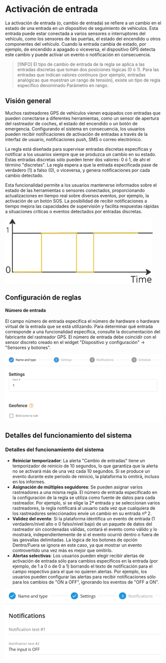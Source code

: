 # Activación de entrada

La activación de entrada (o, cambio de entrada) se refiere a un cambio en el estado de una entrada en un dispositivo de seguimiento de vehículos. Esta entrada puede estar conectada a varios sensores o interruptores del vehículo, como los sensores de las puertas, el estado del encendido u otros componentes del vehículo. Cuando la entrada cambia de estado, por ejemplo, de encendido a apagado o viceversa, el dispositivo GPS detecta este cambio y puede activar un evento o notificación en consecuencia.

> \[!INFO] El tipo de cambio de entrada de la regla se aplica a las entradas discretas que toman dos posiciones lógicas (0 ó 1). Para las entradas que indican valores continuos (por ejemplo, entradas analógicas que muestran un rango de tensión), existe un tipo de regla específico denominado Parámetro en rango.

## Visión general

Muchos rastreadores GPS de vehículos vienen equipados con entradas que pueden conectarse a diferentes herramientas, como un sensor de apertura del rastreador de coches, el estado del encendido o un botón de emergencia. Configurando el sistema en consecuencia, los usuarios pueden recibir notificaciones de activación de entradas a través de la interfaz de usuario, notificaciones push, SMS o correo electrónico.

La regla está diseñada para supervisar entradas discretas específicas y notificar a los usuarios siempre que se produzca un cambio en su estado. Estas entradas discretas sólo pueden tener dos valores: 0 ó 1, de ahí el término "discretas". La regla espera a que la entrada especificada pase de verdadero (1) a falso (0), o viceversa, y genera notificaciones por cada cambio detectado.

Esta funcionalidad permite a los usuarios mantenerse informados sobre el estado de las herramientas o sensores conectados, proporcionando actualizaciones en tiempo real sobre diversos eventos, por ejemplo, la activación de un botón SOS. La posibilidad de recibir notificaciones a tiempo mejora las capacidades de supervisión y facilita respuestas rápidas a situaciones críticas o eventos detectados por entradas discretas.

![image-20240805-213834.png](../../../gua-del-usuario/reglas-y-alertas/entradas-y-salidas/attachments/image-20240805-213834.png)

## Configuración de reglas

#### Número de entrada

El campo número de entrada especifica el número de hardware o hardware virtual de la entrada que se está utilizando. Para determinar qué entrada corresponde a una funcionalidad específica, consulte la documentación del fabricante del rastreador GPS. El número de entrada debe coincidir con el sensor discreto creado en el widget "Dispositivo y configuración" → "Sensores y botones".

![image-20240808-190132.png](../../../gua-del-usuario/reglas-y-alertas/entradas-y-salidas/attachments/image-20240808-190132.png)

## Detalles del funcionamiento del sistema

### Detalles del funcionamiento del sistema

* **Reiniciar temporizador**: La alerta "Cambio de entradas" tiene un temporizador de reinicio de 10 segundos, lo que garantiza que la alerta no se activará más de una vez cada 10 segundos. Si se produce un evento durante este periodo de reinicio, la plataforma lo omitirá, incluso en los informes.
* **Asignación de múltiples seguidores**: Se pueden asignar varios rastreadores a una misma regla. El número de entrada especificado en la configuración de la regla se utiliza como fuente de datos para cada rastreador. Por ejemplo, si se elige la 2ª entrada y se seleccionan varios rastreadores, la regla notificará al usuario cada vez que cualquiera de los rastreadores seleccionados envíe un cambio en su entrada nº 2.
* **Validez del evento**: Si la plataforma identifica un evento de entrada (1 verdadero/nivel alto o 0 falso/nivel bajo) de un paquete de datos del rastreador sin coordenadas válidas, contará el evento como válido y lo mostrará, independientemente de si el evento ocurrió dentro o fuera de las geovallas delimitadas. La lógica de los botones de opción Dentro/Fuera se ignora en este caso, ya que mostrar un evento controvertido una vez más es mejor que omitirlo.
* **Alertas selectivas**: Los usuarios pueden elegir recibir alertas de activación de entrada sólo para cambios específicos en la entrada (por ejemplo, de 1 a 0 o de 0 a 1) borrando el texto de notificación para el campo respectivo para el que no quieren alertas. Por ejemplo, los usuarios pueden configurar las alertas para recibir notificaciones sólo para los cambios de "ON a OFF", ignorando los eventos de "OFF a ON".

![image-20240805-213731.png](../../../gua-del-usuario/reglas-y-alertas/entradas-y-salidas/attachments/image-20240805-213731.png)
